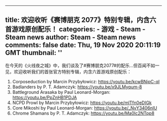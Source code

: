 
---
title: 欢迎收听《赛博朋克 2077》特别专辑，内含六首游戏原创配乐！
categories: 
    - 游戏
    - Steam - Steam news
author: Steam - Steam news
comments: false
date: Thu, 19 Nov 2020 20:11:19 GMT
thumbnail: ''
---

<div>   
在今天的《火线夜之城》中，我们谈及了#赛博朋克2077#的配乐...但百闻不如一见，欢迎收听我们的首张官方特别专辑，内含六首游戏原创配乐：

1) Corposeduction by Marcin Przybyłowicz: https://youtu.be/kcwBNipC-qI
2) Badlanders by P. T. Adamczyk: https://youtu.be/x9JLMyqum-8
3) Battleground Arasaka by Paul Leonard-Morgan: https://youtu.be/PpZnHB1PDJA
4) NCPD Prowl by Marcin Przybyłowicz: https://youtu.be/mlTfn0eDIGk
5) Core Mikoshi by Paul Leonard-Morgan: https://youtu.be/_NvY3406nIU
6) Chrome Shamans by P. T. Adamczyk: https://youtu.be/Ma0lc2NTpp8  
</div>
            